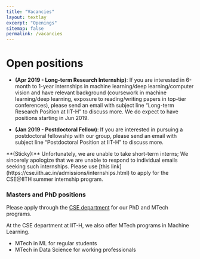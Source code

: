 ```yaml
---
title: "Vacancies"
layout: textlay
excerpt: "Openings"
sitemap: false
permalink: /vacancies
---
```

<h1 class='page-header'>
Open positions
</h1>

* **(Apr 2019 - Long-term Research Internship)**: If you are interested in 6-month to 1-year internships in machine learning/deep learning/computer vision and have relevant background (coursework in machine learning/deep learning, exposure to reading/writing papers in top-tier conferences), please send an email with subject line “Long-term Research Position at IIT-H” to discuss more. We do expect to have positions starting in Jun 2019.

* **(Jan 2019 - Postdoctoral Fellow)**: If you are interested in pursuing a postdoctoral fellowship with our group, please send an email with subject line “Postdoctoral Position at IIT-H” to discuss more.

<div class="well">
**(Sticky):** Unfortunately, we are unable to take short-term interns; We sincerely apologize that we are unable to respond to individual emails seeking such internships. Please use [this link](https://cse.iith.ac.in/admissions/internships.html) to apply for the CSE@IITH summer internship program.
</div>

### Masters and PhD positions
Please apply through the [CSE department](https://cse.iith.ac.in) for our PhD and MTech programs. 

At the CSE department at IIT-H, we also offer MTech programs in Machine Learning.

* MTech in ML for regular students
* MTech in Data Science for working professionals